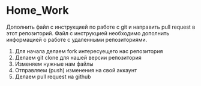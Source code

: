 # Home_Work

Дополнить файл с инструкцией по работе с git и направить pull request в этот репозиторий. Файл с инструкцией необходимо дополнить информацией о работе с удаленными репозиториями.

1. Для начала делаем fork интересуещего нас репозитория
2. Делаем git clone для нашей версии репозитория
3. Изменяем нужные нам файлы
4. Отправляем (push) изменения на свой аккаунт
5. Делаем pull request на github
